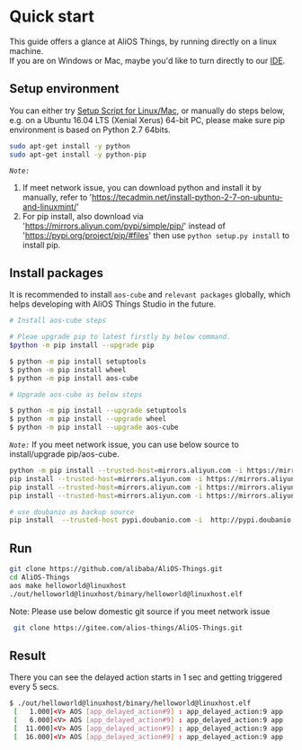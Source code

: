 # Quick start

This guide offers a glance at AliOS Things, by running directly on a linux machine.  
If you are on Windows or Mac, maybe you'd like to turn directly to our [IDE](https://github.com/alibaba/AliOS-Things/wiki/AliOS-Things-Studio).

## Setup environment

You can either try [Setup Script for Linux/Mac](http://p28phe5s5.bkt.clouddn.com/setup_linux_osx.sh), or manually do steps below,  
e.g. on a Ubuntu 16.04 LTS (Xenial Xerus) 64-bit PC, please make sure pip environment is based on Python 2.7 64bits.

```bash
sudo apt-get install -y python
sudo apt-get install -y python-pip
```
*`Note:`*
1) If meet network issue, you can download python and install it by manually, refer to 'https://tecadmin.net/install-python-2-7-on-ubuntu-and-linuxmint/'
2) For pip install, also download via 'https://mirrors.aliyun.com/pypi/simple/pip/' instead of 'https://pypi.org/project/pip/#files'
then use `python setup.py install` to install pip. 

## Install packages
It is recommended to install `aos-cube` and `relevant packages` globally, which helps developing with AliOS Things Studio in the future.
```bash
# Install aos-cube steps

# Pleae upgrade pip to latest firstly by below command.
$python -m pip install --upgrade pip

$ python -m pip install setuptools
$ python -m pip install wheel
$ python -m pip install aos-cube
```

```bash
# Upgrade aos-cube as below steps

$ python -m pip install --upgrade setuptools
$ python -m pip install --upgrade wheel
$ python -m pip install --upgrade aos-cube
```

*`Note:`* If you meet network issue, you can use below source to install/upgrade pip/aos-cube.
```bash
python -m pip install --trusted-host=mirrors.aliyun.com -i https://mirrors.aliyun.com/pypi/simple/ --upgrade pip
pip install --trusted-host=mirrors.aliyun.com -i https://mirrors.aliyun.com/pypi/simple/   setuptools
pip install --trusted-host=mirrors.aliyun.com -i https://mirrors.aliyun.com/pypi/simple/   wheel
pip install --trusted-host=mirrors.aliyun.com -i https://mirrors.aliyun.com/pypi/simple/   aos-cube

# use doubanio as backup source
pip install  --trusted-host pypi.doubanio.com -i  http://pypi.doubanio.com/simple/  aos-cube
```

## Run

```bash
git clone https://github.com/alibaba/AliOS-Things.git
cd AliOS-Things
aos make helloworld@linuxhost
./out/helloworld@linuxhost/binary/helloworld@linuxhost.elf
```

Note: Please use below domestic git source if you meet network issue
```bash
 git clone https://gitee.com/alios-things/AliOS-Things.git
```


## Result

There you can see the delayed action starts in 1 sec and getting triggered every 5 secs.
```bash
$ ./out/helloworld@linuxhost/binary/helloworld@linuxhost.elf
 [   1.000]<V> AOS [app_delayed_action#9] : app_delayed_action:9 app
 [   6.000]<V> AOS [app_delayed_action#9] : app_delayed_action:9 app
 [  11.000]<V> AOS [app_delayed_action#9] : app_delayed_action:9 app
 [  16.000]<V> AOS [app_delayed_action#9] : app_delayed_action:9 app
 ```
